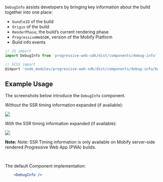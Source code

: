 `DebugInfo` assists developers by bringing key information about the build together into one place:

- `bundleID` of the build
- `Origin` of the build
- `RenderPhase`, the build’s current rendering phase
- `ProgressiveWebSDK`, version of the Mobify Platform
- Build info events

```js static
// JS import
import DebugInfo from 'progressive-web-sdk/dist/components/debug-info'

// SCSS import
@import 'node_modules/progressive-web-sdk/dist/components/debug-info/base';
```

## Example Usage

The screenshots below introduce the `DebugInfo` component.

*Without* the SSR timing information expanded (if available):

![](../../assets/images/components/debug-info/debug-info.png)

*With* the SSR timing information expanded (if available):

![](../../assets/images/components/debug-info/debug-info-opened.png)

<div class="c-callout">
 <p>
   <strong>Note:</strong> Note: SSR Timing information is only available on Mobify server-side rendered Progressive Web App (PWA) builds.
 </p>
</div>
&nbsp;&nbsp;

The default Component implementation:
```jsx static
    <DebugInfo />
```

